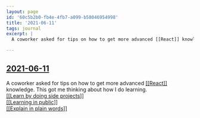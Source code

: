 ```yaml
---
layout: page
id: '60c5b2b0-fb4e-4fb7-a099-b58046954998'
title: '2021-06-11'
tags: journal
excerpt: |
  A coworker asked for tips on how to get more advanced [[React]] knowledge. This got me thinking about how I do learning.

---
```

  
<h2 class="text-3xl font-semibold mb-4"><a class="rounded-sm focus:outline-none focus:ring-2 focus:ring-offset-2 focus:ring-offset-gray-900 focus:ring-pink-400" href="/journals/2021-06-11">2021-06-11</a></h2>

<div class="space-y-3">
<div class="element-block ml-0"><div class="flex-1">A coworker asked for tips on how to get more advanced <a class="text-teal-400 rounded-sm group focus:outline-none focus:ring-2 focus:ring-offset-2 focus:ring-offset-gray-900 focus:ring-pink-400" href="/pages/react"><span class="text-gray-500 group-hover:text-teal-900">[[</span>React<span class="text-gray-500 group-hover:text-teal-900">]]</span></a> knowledge. This got me thinking about how I do learning.</div></div>

<div class="element-block ml-4"><div class="flex-1"><a class="text-teal-400 rounded-sm group focus:outline-none focus:ring-2 focus:ring-offset-2 focus:ring-offset-gray-900 focus:ring-pink-400" href="/pages/learn-by-doing-side-projects"><span class="text-gray-500 group-hover:text-teal-900">[[</span>Learn by doing side projects<span class="text-gray-500 group-hover:text-teal-900">]]</span></a></div></div>

<div class="element-block ml-4"><div class="flex-1"><a class="text-teal-400 rounded-sm group focus:outline-none focus:ring-2 focus:ring-offset-2 focus:ring-offset-gray-900 focus:ring-pink-400" href="/pages/learning-in-public"><span class="text-gray-500 group-hover:text-teal-900">[[</span>Learning in public<span class="text-gray-500 group-hover:text-teal-900">]]</span></a></div></div>

<div class="element-block ml-4"><div class="flex-1"><a class="text-teal-400 rounded-sm group focus:outline-none focus:ring-2 focus:ring-offset-2 focus:ring-offset-gray-900 focus:ring-pink-400" href="/pages/explain-in-plain-words"><span class="text-gray-500 group-hover:text-teal-900">[[</span>Explain in plain words<span class="text-gray-500 group-hover:text-teal-900">]]</span></a></div></div>


</div>




